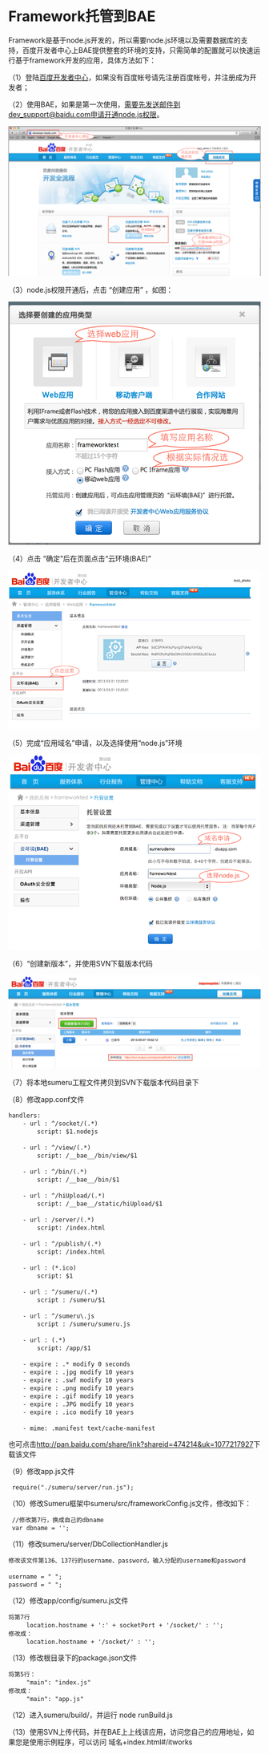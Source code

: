 # Framework托管到BAE


Framework是基于node.js开发的，所以需要node.js环境以及需要数据库的支持，百度开发者中心上BAE提供整套的环境的支持，只需简单的配置就可以快速运行基于framework开发的应用，具体方法如下：


（1）登陆[百度开发者中心](http://developer.baidu.com)，如果没有百度帐号请先注册百度帐号，并注册成为开发者；


（2）使用BAE，如果是第一次使用，需要先发送邮件到dev_support@baidu.com申请开通node.js权限。


![](images/intro_4_2.png)

（3）node.js权限开通后，点击 “创建应用” ，如图：

![](images/intro_4_3.png)

（4）点击 “确定”后在页面点击“云环境(BAE)”

![](images/intro_4_4.png)

（5）完成“应用域名”申请，以及选择使用“node.js”环境

![](images/intro_4_5.png)

（6）“创建新版本”，并使用SVN下载版本代码

![](images/intro_4_6.png)

（7）将本地sumeru工程文件拷贝到SVN下载版本代码目录下

（8）修改app.conf文件

	handlers:
  		- url : ^/socket/(.*)
    		script: $1.nodejs

  		- url : ^/view/(.*)
    		script: /__bae__/bin/view/$1

  		- url : ^/bin/(.*)
    		script: /__bae__/bin/$1

  		- url : ^/hiUpload/(.*)
    		script: /__bae__/static/hiUpload/$1

  		- url : /server/(.*)
    		script: /index.html

  		- url : ^/publish/(.*)
    		script: /index.html

  		- url : (*.ico)
    		script: $1
  
  		- url : ^/sumeru/(.*)
    		script : /sumeru/$1
  
  		- url : ^/sumeru\.js
    		script : /sumeru/sumeru.js
    
  		- url : (.*)
    		script: /app/$1
    
  		- expire : .* modify 0 seconds
  		- expire : .jpg modify 10 years
  		- expire : .swf modify 10 years
  		- expire : .png modify 10 years
  		- expire : .gif modify 10 years
  		- expire : .JPG modify 10 years
  		- expire : .ico modify 10 years
  
  		- mime: .manifest text/cache-manifest
  		
  		
  也可点击<http://pan.baidu.com/share/link?shareid=474214&uk=1077217927>下载该文件
	
（9）修改app.js文件

	 require("./sumeru/server/run.js");
	

（10）修改Sumeru框架中sumeru/src/frameworkConfig.js文件，修改如下：

	 //修改第7行，换成自己的dbname
	 var dbname = '';
	
	 
（11）修改sumeru/server/DbCollectionHandler.js


	修改该文件第136、137行的username、password，输入分配的username和password

	username = " ";
    password = " ";
    
（12）修改app/config/sumeru.js文件

	将第7行
	     location.hostname + ':' + socketPort + '/socket/' : '';
	修改成：
	     location.hostname + '/socket/' : '';
	
（13）修改根目录下的package.json文件

	将第5行：
	     "main": "index.js"
	修改成：
	     "main": "app.js"
（12）进入sumeru/build/，并运行 node runBuild.js


（13）使用SVN上传代码，并在BAE上上线该应用，访问您自己的应用地址，如果您是使用示例程序，可以访问 域名+index.html#/itworks
